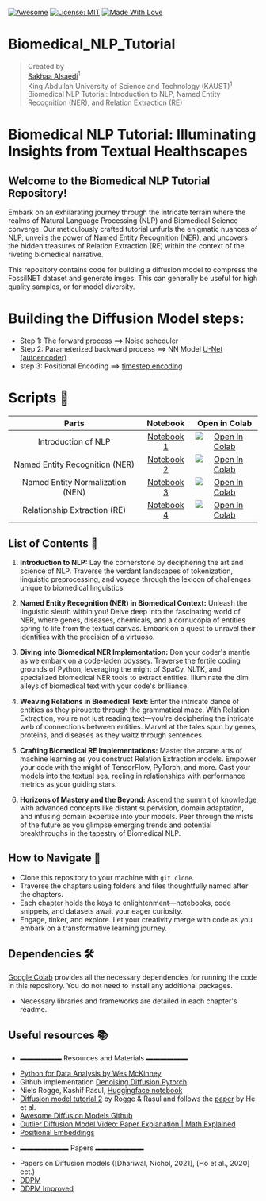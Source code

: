 [![Awesome](https://cdn.rawgit.com/sindresorhus/awesome/d7305f38d29fed78fa85652e3a63e154dd8e8829/media/badge.svg)](https://github.com/hee9joon/Awesome-Diffusion-Models) 
[![License: MIT](https://img.shields.io/badge/License-MIT-green.svg)](https://opensource.org/licenses/MIT)
[![Made With Love](https://img.shields.io/badge/Made%20With-Love-red.svg)](https://github.com/chetanraj/awesome-github-badges)

# Biomedical_NLP_Tutorial
> Created by <br>
> [Sakhaa Alsaedi](https://cemse.kaust.edu.sa/cbrc/people/person/sakhaa-alsaedi)<sup>1</sup> <br>
> King Abdullah University of Science and Technology (KAUST)<sup>1</sup>
Biomedical NLP Tutorial: Introduction to NLP, Named Entity Recognition (NER), and Relation Extraction (RE)

# Biomedical NLP Tutorial: Illuminating Insights from Textual Healthscapes 

## Welcome to the Biomedical NLP Tutorial Repository!

Embark on an exhilarating journey through the intricate terrain where the realms of Natural Language Processing (NLP) and Biomedical Science converge. Our meticulously crafted tutorial unfurls the enigmatic nuances of NLP, unveils the power of Named Entity Recognition (NER), and uncovers the hidden treasures of Relation Extraction (RE) within the context of the riveting biomedical narrative.

This repository contains code for building a diffusion model to compress the FossilNET dataset and generate imges. This can generally be useful for high quality samples, or for model diversity.

# Building the Diffusion Model steps:
- Step 1: The forward process ==> Noise scheduler
- Step 2: Parameterized backward process ==> NN Model [U-Net (autoencoder)](https://amaarora.github.io/2020/09/13/unet.html)
- step 3: Positional Encoding ==> [timestep encoding](colab.research.google.com/drive/1niCAKS1dJ74_De8Nk_V3_Rx2tpNLadYD#scrollTo=dc8120e5)


# Scripts :space_invader:

| Parts | Notebook  | Open in Colab| 
| :---: | :---:         |     :---:      |  
| Introduction of NLP | [Notebook 1](https://github.com/Sakhaa-Alsaedi/Biomedical_NLP_Tutorial/tree/main/Introduction) | [![Open In Colab](https://colab.research.google.com/assets/colab-badge.svg)](https://colab.research.google.com/drive/1DDsachehj0bE4_y4sCg70NG9PDvTB4zX?usp=sharing)|
| Named Entity Recognition (NER)   | [Notebook 2](https://github.com/Sakhaa-Alsaedi/Biomedical_NLP_Tutorial/tree/main/NER)  | [![Open In Colab](https://colab.research.google.com/assets/colab-badge.svg)](https://colab.research.google.com/drive/15PXFHU96EjgycSrWhOCD7ffb0lRj91qr?usp=sharing)|
| Named Entity Normalization (NEN)   | [Notebook 3](https://github.com/Sakhaa-Alsaedi/Biomedical_NLP_Tutorial/tree/main/NEN)  | [![Open In Colab](https://colab.research.google.com/assets/colab-badge.svg)](https://colab.research.google.com/drive/16dGNDtfYh_eX6LBiBMaYn9ZSRIkBjqD9?usp=sharing)|
| Relationship Extraction (RE)   | [Notebook 4](https://github.com/Sakhaa-Alsaedi/Biomedical_NLP_Tutorial/tree/main/RE)  | [![Open In Colab](https://colab.research.google.com/assets/colab-badge.svg)](https://colab.research.google.com/drive/1IF-u1sdWB9ya2FnRs2VbDzDezuq_iKR1?usp=sharing)|

## List of Contents 📖

1. **Introduction to NLP:**
   Lay the cornerstone by deciphering the art and science of NLP. Traverse the verdant landscapes of tokenization, linguistic preprocessing, and voyage through the lexicon of challenges unique to biomedical linguistics.

2. **Named Entity Recognition (NER) in Biomedical Context:**
   Unleash the linguistic sleuth within you! Delve deep into the fascinating world of NER, where genes, diseases, chemicals, and a cornucopia of entities spring to life from the textual canvas. Embark on a quest to unravel their identities with the precision of a virtuoso.

3. **Diving into Biomedical NER Implementation:**
   Don your coder's mantle as we embark on a code-laden odyssey. Traverse the fertile coding grounds of Python, leveraging the might of SpaCy, NLTK, and specialized biomedical NER tools to extract entities. Illuminate the dim alleys of biomedical text with your code's brilliance.

4. **Weaving Relations in Biomedical Text:**
   Enter the intricate dance of entities as they pirouette through the grammatical maze. With Relation Extraction, you're not just reading text—you're deciphering the intricate web of connections between entities. Marvel at the tales spun by genes, proteins, and diseases as they waltz through sentences.

5. **Crafting Biomedical RE Implementations:**
   Master the arcane arts of machine learning as you construct Relation Extraction models. Empower your code with the might of TensorFlow, PyTorch, and more. Cast your models into the textual sea, reeling in relationships with performance metrics as your guiding stars.

6. **Horizons of Mastery and the Beyond:**
   Ascend the summit of knowledge with advanced concepts like distant supervision, domain adaptation, and infusing domain expertise into your models. Peer through the mists of the future as you glimpse emerging trends and potential breakthroughs in the tapestry of Biomedical NLP.

## How to Navigate 🧭

- Clone this repository to your machine with `git clone`.
- Traverse the chapters using folders and files thoughtfully named after the chapters.
- Each chapter holds the keys to enlightenment—notebooks, code snippets, and datasets await your eager curiosity.
- Engage, tinker, and explore. Let your creativity merge with code as you embark on a transformative learning journey.

## Dependencies 🛠️
[Google Colab](https://colab.research.google.com) provides all the necessary dependencies for running the code in this repository. You do not need to install any additional packages.
- Necessary libraries and frameworks are detailed in each chapter's readme.

## Useful resources 📚

  * ▬▬▬▬▬▬ Resources and Materials ▬▬▬▬▬▬
- [Python for Data Analysis by Wes McKinney](https://wesmckinney.com/book/)
- Github implementation [Denoising Diffusion Pytorch](https://github.com/lucidrains/denoising-diffusion-pytorch)
- Niels Rogge, Kashif Rasul, [Huggingface notebook](https://colab.research.google.com/github/huggingface/notebooks/blob/main/examples/annotated_diffusion.ipynb#scrollTo=3a159023)
- [Diffusion model tutorial 2](https://huggingface.co/blog/annotated-diffusion) by Rogge & Rasul and follows the [paper](https://arxiv.org/abs/2006.11239) by He et al.
- [Awesome Diffusion Models Github]([https://www.youtube.com/watch?v=HoKDTa5jHvg&t=1338s](https://github.com/diff-usion/Awesome-Diffusion-Models))
- [Outlier Diffusion Model Video: Paper Explanation | Math Explained](https://www.youtube.com/watch?v=HoKDTa5jHvg&t=1338s)  
- [Positional Embeddings](colab.research.google.com/drive/1niCAKS1dJ74_De8Nk_V3_Rx2tpNLadYD#scrollTo=dc8120e5)


* ▬▬▬▬▬▬▬ Papers ▬▬▬▬▬▬▬
- Papers on Diffusion models ([Dhariwal, Nichol, 2021], [Ho et al., 2020] ect.)
- [DDPM](https://arxiv.org/pdf/2006.11239.pdf)
- [DDPM Improved](https://arxiv.org/pdf/2105.05233.pdf)
  
